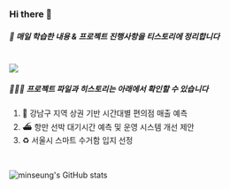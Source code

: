 ### Hi there 👋

##### 🌱 매일 학습한 내용 & 프로젝트 진행사항을 티스토리에 정리합니다
<br>
<a href="https://everyday-joyful.tistory.com/" target="_blank"><img src="https://img.shields.io/badge/tistory-eeeeee?style=for-the-badge&logo=tistory&logoColor=FF4500"/></a>
<br>

##### 🧑🏻‍💻 프로젝트 파일과 히스토리는 아래에서 확인할 수 있습니다
1. 🏪 강남구 지역 상권 기반 시간대별 편의점 매출 예측
2. ⛴️ 항만 선박 대기시간 예측 및 운영 시스템 개선 제안
3. ♻️ 서울시 스마트 수거함 입지 선정
<br>

![minseung's GitHub stats](https://github-readme-stats.vercel.app/api?username=minseungryu&show_icons=true&theme=graywhite)

<!--
https://80000coding.oopy.io/865f4b2a-5198-49e8-a173-0f893a4fed45 여기서 꾸밈
**minseungryu/minseungryu** is a ✨ _special_ ✨ repository because its `README.md` (this file) appears on your GitHub profile.

Here are some ideas to get you started:
- 🌱 I’m currently learning ...
- 👯 I’m looking to collaborate on ...
- 🤔 I’m looking for help with ...
- 💬 Ask me about ...
- 📫 How to reach me: ...
- 😄 Pronouns: ...
- ⚡ Fun fact: ...
-->

